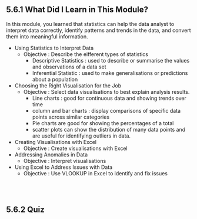 ## 5.6.1 What Did I Learn in This Module?

In this module, you learned that statistics can help the data analyst to interpret data correctly, identify patterns and trends in the data, and convert them into meaningful information.

- Using Statistics to Interpret Data
    - Objective : Describe the eifferent types of statistics
        - Descriptive Statistics : used to describe or summarise the values and observations of a data set
        - Inferential Statistic : used to make generalisations or predictions about a population
- Choosing the Right Visualisation for the Job
    - Objective : Select data visualisations to best explain analysis results.
        - Line charts : good for continuous data and showing trends over time
        - column and bar charts : display comparisons of specific data points across similar categories
        - Pie charts are good for showing the percentages of a total
        - scatter plots can show the distribution of many data points and are useful for identifying outliers in data.
- Creating Visualisations with Excel
    - Objective : Create visualisations with Excel
- Addressing Anomalies in Data
    - Objective : Interpret visualisations
- Using Excel to Address Issues with Data
    - Objective : Use VLOOKUP in Excel to identify and fix issues

<br/><br/>

## 5.6.2 Quiz

<br/><br/>